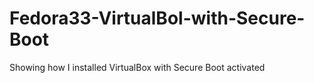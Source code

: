 # Fedora33-VirtualBol-with-Secure-Boot
Showing how I installed VirtualBox with Secure Boot activated
